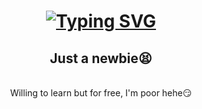 <h1 align="center"> 
  <a href="https://git.io/typing-svg"><img src="https://readme-typing-svg.herokuapp.com?font=Fira+Code&pause=1000&center=true&color=D071D7FF&width=435&lines=Hello+There!+🫶🏼💜💚;+I'm+Jodeley+Claro!;" alt="Typing SVG" /></a>
</h1>

<h2 align="center"> 
  Just a newbie😫
</h2>

<br/>

<div align="center">
  Willing to learn but for free, I'm poor hehe😏
<div/>
